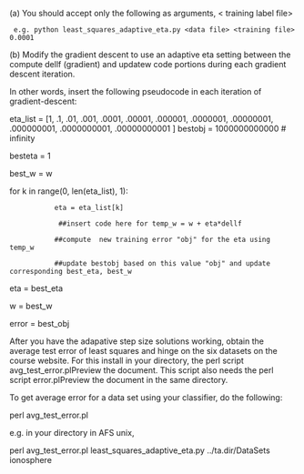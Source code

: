 (a) You should accept only the following as arguments, <data file > < training label file> <stop criterion>

     e.g. python least_squares_adaptive_eta.py <data file> <training file> 0.0001

(b) Modify the gradient descent to use an adaptive eta setting between the compute dellf (gradient) and updatew code portions during each gradient descent iteration.

 
In other words, insert the following pseudocode in each iteration of gradient-descent:

eta_list = [1, .1, .01, .001, .0001, .00001, .000001, .0000001, .00000001, .000000001, .0000000001, .00000000001 ]
bestobj = 1000000000000 # infinity 

besteta = 1

best_w = w

for k in range(0, len(eta_list), 1):

               eta = eta_list[k]

                ##insert code here for temp_w = w + eta*dellf

               ##compute  new training error "obj" for the eta using temp_w

               ##update bestobj based on this value "obj" and update corresponding best_eta, best_w

eta = best_eta

w = best_w

error = best_obj

After you have the adapative step size solutions working, obtain
the average test error of least squares and hinge on the six
datasets on the course website. For this install in your directory, the perl
script avg_test_error.plPreview the document. This script also needs the perl script error.plPreview the document in the same directory.

To get average error for a data set using your classifier, do the following:

perl avg_test_error.pl <your classifier file>  <directory for UCI data repository> <data name>

e.g. in your directory in AFS unix,

perl   avg_test_error.pl  least_squares_adaptive_eta.py   ../ta.dir/DataSets   ionosphere

